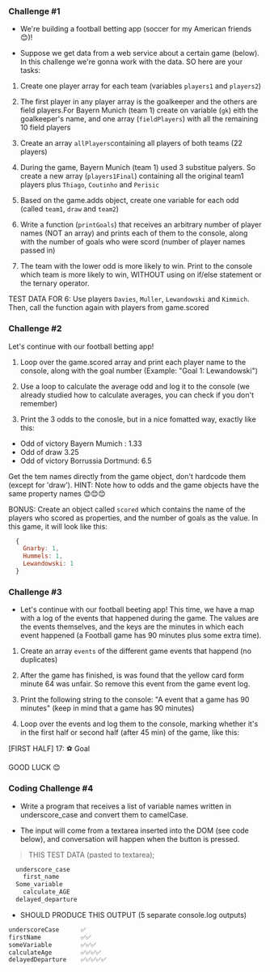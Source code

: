 ### Challenge #1

- We're building a football betting app (soccer for my American friends 😊)!

- Suppose we get data from a web service about a certain game (below). In this challenge we're gonna work with the data. SO here are your tasks:

1. Create one player array for each team (variables `players1` and `players2`)

2. The first player in any player array is the goalkeeper and the others are field players.For Bayern Munich (team 1) create on variable (`gk`) eith the goalkeeper's name, and one array (`fieldPlayers`) with all the remaining 10 field players

3. Create an array `allPlayers`containing all players of both teams (22 players)

4. During the game, Bayern Munich (team 1) used 3 substitue palyers. So create a new array (`players1Final`) containing all the original team1 players plus `Thiago`, `Coutinho` and `Perisic`

5. Based on the game.adds object, create one variable for each odd (called `team1`, `draw` and `team2`)

6. Write a function (`printGoals`) that receives an arbitrary number of player names (NOT an array) and prints each of them to the console, along with the number of goals who were scord (number of player names passed in)

7. The team with the lower odd is more likely to win. Print to the console which team is more likely to win, WITHOUT using on if/else statement or the ternary operator.

TEST DATA FOR 6: Use players `Davies`, `Muller`, `Lewandowski` and `Kimmich`. Then, call the function again with players from game.scored

### Challenge #2

Let's continue with our football betting app!

1. Loop over the game.scored array and print each player name to the console, along with the goal number (Example: "Goal 1: Lewandowski")

2. Use a loop to calculate the average odd and log it to the console (we already studied how to calculate averages, you can check if you don't remember)

3. Print the 3 odds to the conosle, but in a nice fomatted way, exactly like this:

- Odd of victory Bayern Mumich : 1.33
- Odd of draw 3.25
- Odd of victory Borrussia Dortmund: 6.5

Get the tem names directly from the game object, don't hardcode them (except for 'draw'). HINT: Note how to odds and the game objects have the same property names 😊😊😊

BONUS: Create an object called `scored` which contains the name of the players who scored as properties, and the number of goals as the value. In this game, it will look like this:

```js
  {
    Gnarby: 1,
    Hummels: 1,
    Lewandowski: 1
  }
```

### Challenge #3

- Let's continue with our football beeting app! This time, we have a map with a log of the events that happened during the game. The values are the events themselves, and the keys are the minutes in which each event happened (a Football game has 90 minutes plus some extra time).

1. Create an array `events` of the different game events that happend (no duplicates)

2. After the game has finished, is was found that the yellow card form minute 64 was unfair. So remove this event from the game event log.

3. Print the following string to the console: "A event that a game has 90 minutes" (keep in mind that a game has 90 minutes)

4. Loop over the events and log them to the console, marking whether it's in the first half or second half (after 45 min) of the game, like this:

[FIRST HALF] 17: ⚽️ Goal

GOOD LUCK 😊

### Coding Challenge #4

- Write a program that receives a list of variable names written in underscore_case and convert them to camelCase.

- The input will come from a textarea inserted into the DOM (see code below), and conversation will happen when the button is pressed.

> THIS TEST DATA (pasted to textarea);

```txt
  underscore_case
    first_name
  Some_variable
    calculate_AGE
  delayed_departure
```

- SHOULD PRODUCE THIS OUTPUT (5 separate console.log outputs)

```txt
underscoreCase      ✅
firstName           ✅✅
someVariable        ✅✅✅
calculateAge        ✅✅✅✅
delayedDeparture    ✅✅✅✅✅
```

